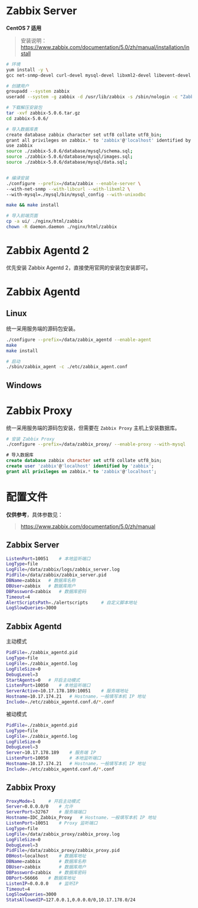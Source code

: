 # Zabbix Server

**CentOS 7 适用**

> 安装说明：https://www.zabbix.com/documentation/5.0/zh/manual/installation/install


```sh
# 环境
yum install -y \
gcc net-snmp-devel curl-devel mysql-devel libxml2-devel libevent-devel unixODBC-devel

# 创建用户
groupadd --system zabbix
useradd --system -g zabbix -d /usr/lib/zabbix -s /sbin/nologin -c "Zabbix Monitoring System" zabbix

# 下载解压安装包
tar -xvf zabbix-5.0.6.tar.gz
cd zabbix-5.0.6/

# 导入数据库表
create database zabbix character set utf8 collate utf8_bin;
grant all privileges on zabbix.* to 'zabbix'@'localhost' identified by 'zabbix';
use zabbix
source ./zabbix-5.0.6/database/mysql/schema.sql;
source ./zabbix-5.0.6/database/mysql/images.sql;
source ./zabbix-5.0.6/database/mysql/data.sql;


# 编译安装
./configure --prefix=/data/zabbix --enable-server \
--with-net-snmp --with-libcurl --with-libxml2 \
--with-mysql=./mysql/bin/mysql_config --with-unixodbc

make && make install

# 导入前端页面
cp -a ui/ ./nginx/html/zabbix
chown -R daemon.daemon ./nginx/html/zabbix
```

# Zabbix Agentd 2

优先安装 Zabbix Agentd 2，直接使用官网的安装包安装即可。

# Zabbix Agentd

## Linux

统一采用服务端的源码包安装。

```sh
./configure --prefix=/data/zabbix_agentd --enable-agent
make
make install

# 启动
./sbin/zabbix_agent -c ./etc/zabbix_agent.conf
```

## Windows

# Zabbix Proxy

统一采用服务端的源码包安装，但需要在 `Zabbix Proxy` 主机上安装数据库。

```sh
# 安装 Zabbix Proxy
./configure --prefix=/data/zabbix_proxy/ --enable-proxy --with-mysql
```

```sql
# 导入数据库
create database zabbix character set utf8 collate utf8_bin;
create user 'zabbix'@'localhost' identified by 'zabbix';
grant all privileges on zabbix.* to 'zabbix'@'localhost';
```

# 配置文件
**仅供参考**，具体参数见：
> https://www.zabbix.com/documentation/5.0/zh/manual

## Zabbix Server
```sh
ListenPort=10051	# 本地监听端口
LogType=file
LogFile=/data/zabbix/logs/zabbix_server.log
PidFile=/data/zabbix/zabbix_server.pid
DBName=zabbix	# 数据库名称
DBUser=zabbix	# 数据库用户
DBPassword=zabbix	# 数据库密码
Timeout=4
AlertScriptsPath=./alertscripts		# 自定义脚本地址
LogSlowQueries=3000
```

## Zabbix Agentd
主动模式
```sh
PidFile=./zabbix_agentd.pid
LogType=file
LogFile=./zabbix_agentd.log
LogFileSize=0
DebugLevel=3
StartAgents=0	# 开启主动模式
ListenPort=10050	# 本地监听端口
ServerActive=10.17.178.189:10051	# 服务端地址
Hostname=10.17.174.21	# Hostname，一般填写本机 IP 地址
Include=./etc/zabbix_agentd.conf.d/*.conf
```
被动模式
```sh
PidFile=./zabbix_agentd.pid
LogType=file
LogFile=./zabbix_agentd.log
LogFileSize=0
DebugLevel=3
Server=10.17.178.189	# 服务端 IP
ListenPort=10050		# 本地监听端口
Hostname=10.17.174.21	# Hostname，一般填写本机 IP 地址
Include=./etc/zabbix_agentd.conf.d/*.conf
```

## Zabbix Proxy
```sh
ProxyMode=1		# 开启主动模式
Server=0.0.0.0/0	# 允许
ServerPort=32767	# 服务端端口
Hostname=IDC_Zabbix_Proxy	# Hostname，一般填写本机 IP 地址
ListenPort=10051	# Proxy 监听端口
LogType=file
LogFile=/data/zabbix_proxy/zabbix_proxy.log
LogFileSize=0
DebugLevel=3
PidFile=/data/zabbix_proxy/zabbix_proxy.pid
DBHost=localhost	# 数据库地址
DBName=zabbix		# 数据库名称
DBUser=zabbix		# 数据库用户
DBPassword=zabbix	# 数据库密码
DBPort=56666	# 数据库地址
ListenIP=0.0.0.0	# 监听IP
Timeout=4
LogSlowQueries=3000
StatsAllowedIP=127.0.0.1,0.0.0.0/0,10.17.178.0/24
```
